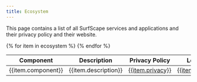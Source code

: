 ```yaml
---
title: Ecosystem
---
```


This page contains a list of all SurfScape services and applications and their privacy policy and their website.

<div class="table-resposive">

<table>
<thead>
<tr><th>Component</th>
<th>Description</th>
<th>Privacy Policy</th><th>Location</th></tr></thead>
<tbody>
{% for item in ecosystem %}
    <tr><td>{{item.component}}</td><td>{{item.description}}</td><td><a href="{{item.privacy}}">{{item.privacy}}</a></td><td><a href="{{item.website}}">{{item.website}}</a></td></tr>
{% endfor %}
</tbody>
</table>
</div>
